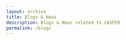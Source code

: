 ```yaml
---
layout: archive
title: Blogs & News
description: Blogs & News related to CASPER
permalink: /blog/
---
```


<!-- Content here would show up above your list of posts -->
